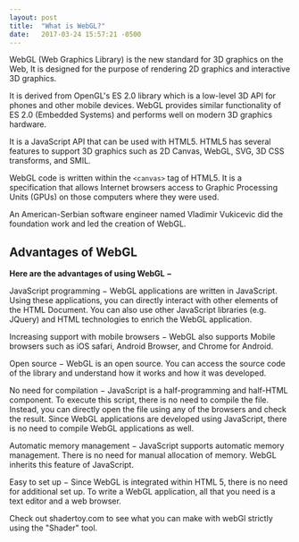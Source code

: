 ```yaml
---
layout: post
title:  "What is WebGL?"
date:   2017-03-24 15:57:21 -0500
---
```


WebGL (Web Graphics Library) is the new standard for 3D graphics on the Web, It is designed for the purpose of rendering 2D graphics and interactive 3D graphics. 

It is derived from OpenGL's ES 2.0 library which is a low-level 3D API for phones and other mobile devices. WebGL provides similar functionality of ES 2.0 (Embedded Systems) and performs well on modern 3D graphics hardware.

It is a JavaScript API that can be used with HTML5. HTML5 has several features to support 3D graphics such as 2D Canvas, WebGL, SVG, 3D CSS transforms, and SMIL.

WebGL code is written within the ``<canvas>`` tag of HTML5. It is a specification that allows Internet browsers access to Graphic Processing Units (GPUs) on those computers where they were used.

An American-Serbian software engineer named Vladimir Vukicevic did the foundation work and led the creation of WebGL.

## Advantages of WebGL
**Here are the advantages of using WebGL −**

JavaScript programming − WebGL applications are written in JavaScript. Using these applications, you can directly interact with other elements of the HTML Document. You can also use other JavaScript libraries (e.g. JQuery) and HTML technologies to enrich the WebGL application.

Increasing support with mobile browsers − WebGL also supports Mobile browsers such as iOS safari, Android Browser, and Chrome for Android.

Open source − WebGL is an open source. You can access the source code of the library and understand how it works and how it was developed.

No need for compilation − JavaScript is a half-programming and half-HTML component. To execute this script, there is no need to compile the file. Instead, you can directly open the file using any of the browsers and check the result. Since WebGL applications are developed using JavaScript, there is no need to compile WebGL applications as well.

Automatic memory management − JavaScript supports automatic memory management. There is no need for manual allocation of memory. WebGL inherits this feature of JavaScript.

Easy to set up − Since WebGL is integrated within HTML 5, there is no need for additional set up. To write a WebGL application, all that you need is a text editor and a web browser.


Check out shadertoy.com to see what you can make with webGl strictly using the "Shader" tool.